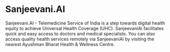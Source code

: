 # Sanjeevani.AI

Sanjeevani.AI - Telemedicine Service of India is a step towards digital health equity to achieve Universal Health Coverage (UHC). SanjeevaniAi facilitates quick and easy access to doctors and medical specialists. You can also access quality health services remotely via SanjeevaniAi by visiting the nearest Ayushman Bharat Health & Wellness Centre.
